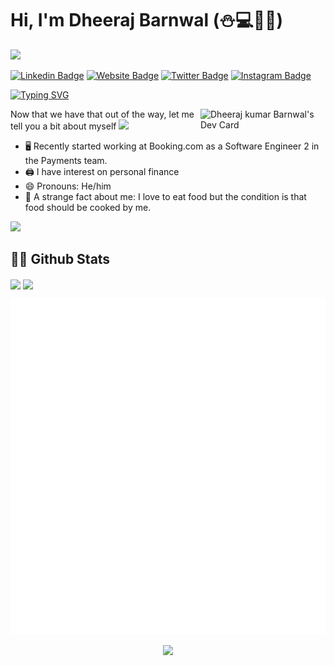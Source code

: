 <!--
**dheerajbarnwal/dheerajbarnwal** is a ✨ _special_ ✨ repository because its `README.md` (this file) appears on your GitHub profile.

Here are some ideas to get you started:

- 🔭 I’m currently working on ...
- 🌱 I’m currently learning ...
- 👯 I’m looking to collaborate on ...
- 🤔 I’m looking for help with ...
- 💬 Ask me about ...
- 📫 How to reach me: ...
- 😄 Pronouns: ...
- ⚡ Fun fact: ...
-->

# Hi, I'm Dheeraj Barnwal (:snowman::computer::jack_o_lantern::beer:)
![](https://komarev.com/ghpvc/?username=dheerajbarnwal)

[![Linkedin Badge](https://img.shields.io/badge/-LinkedIn-0e76a8?style=flat-square&logo=Linkedin&logoColor=white)](https://linkedin.com/in/dheerajbarnwal)
[![Website Badge](https://img.shields.io/badge/Website-3b5998?style=flat-square&logo=google-chrome&logoColor=white)](https://dheerajbarnwal.github.io/)
[![Twitter Badge](https://img.shields.io/badge/-Twitter-00acee?style=flat-square&logo=Twitter&logoColor=white)](https://twitter.com/dheerajbarnwal)
[![Instagram Badge](https://img.shields.io/badge/-Instagram-e4405f?style=flat-square&logo=Instagram&logoColor=white)](https://instagram.com/dheeraj.barnwal/)

[![Typing SVG](https://readme-typing-svg.herokuapp.com?font=comfortaa&color=%23F77B93&size=25&height=40&lines=Nice+to+e-meet+you!;I'm+a+Software+Engineer;Interests+In+Personal+Finance;and+a+homemade+chef%3F)](https://git.io/typing-svg)

<!-- markdownlint-disable MD033 -->
<a href="https://app.daily.dev/dheerajbarnwal"><img src="https://api.daily.dev/devcards/f6530410f1104868a582770540227cb4.png?r=2ww" width="200" align="right" alt="Dheeraj kumar Barnwal's Dev Card"/></a>
<!-- markdownlint-enable MD033 -->

Now that we have that out of the way, let me tell you a bit about myself <img src="https://emojis.slackmojis.com/emojis/images/1520808873/3643/cool-doge.gif?1520808873" width="20" />

* 🖥️ Recently started working at Booking.com as a Software Engineer 2 in the Payments team.
* 🖨️ I have interest on personal finance
* 😄 Pronouns: He/him
* 🤯 A strange fact about me: I love to eat food but the condition is that food should be cooked by me.
<p align="left">
  <img src="https://quotes-github-readme.vercel.app/api?type=horizontal&theme=light)](https://github.com/piyushsuthar/github-readme-quotes" />
</p>


## 👨‍💻 Github Stats

<img align="center" src="https://github-readme-stats.vercel.app/api?username=dheerajbarnwal&show_icons=true&theme=dracula" />

<img align="center" src="https://github-readme-stats.vercel.app/api/top-langs/?username=dheerajbarnwal&layout=compact" />

![Metrics](https://github.com/dheerajbarnwal/dheerajbarnwal/blob/main/github-metrics.svg)

<p align="center">
  <img src="https://capsule-render.vercel.app/api?type=waving&color=gradient&height=110&section=footer&animation=twinkling"/>
</p>




